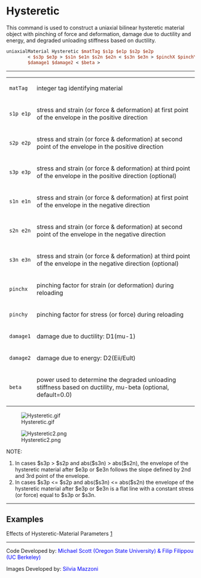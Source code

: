 # Hysteretic

<p>This command is used to construct a uniaxial bilinear hysteretic
material object with pinching of force and deformation, damage due to
ductility and energy, and degraded unloading stiffness based on
ductility.</p>

```tcl
uniaxialMaterial Hysteretic $matTag $s1p $e1p $s2p $e2p
        < $s3p $e3p > $s1n $e1n $s2n $e2n < $s3n $e3n > $pinchX $pinchY
        $damage1 $damage2 < $beta >
```

<hr />
<table>
<tbody>
<tr class="odd">
<td><code class="parameter-table-variable">matTag</code></td>
<td><p>integer tag identifying material</p></td>
</tr>
<tr class="even">
<td><p><code class="parameter-table-variable">s1p e1p</code></p></td>
<td><p>stress and strain (or force &amp; deformation) at first point of
the envelope in the positive direction</p></td>
</tr>
<tr class="odd">
<td><p><code class="parameter-table-variable">s2p e2p</code></p></td>
<td><p>stress and strain (or force &amp; deformation) at second point of
the envelope in the positive direction</p></td>
</tr>
<tr class="even">
<td><p><code class="parameter-table-variable">s3p e3p</code></p></td>
<td><p>stress and strain (or force &amp; deformation) at third point of
the envelope in the positive direction (optional)</p></td>
</tr>
<tr class="odd">
<td><p><code class="parameter-table-variable">s1n e1n</code></p></td>
<td><p>stress and strain (or force &amp; deformation) at first point of
the envelope in the negative direction</p></td>
</tr>
<tr class="even">
<td><p><code class="parameter-table-variable">s2n e2n</code></p></td>
<td><p>stress and strain (or force &amp; deformation) at second point of
the envelope in the negative direction</p></td>
</tr>
<tr class="odd">
<td><p><code class="parameter-table-variable">s3n e3n</code></p></td>
<td><p>stress and strain (or force &amp; deformation) at third point of
the envelope in the negative direction (optional)</p></td>
</tr>
<tr class="even">
<td><code class="parameter-table-variable">pinchx</code></td>
<td><p>pinching factor for strain (or deformation) during
reloading</p></td>
</tr>
<tr class="odd">
<td><code class="parameter-table-variable">pinchy</code></td>
<td><p>pinching factor for stress (or force) during reloading</p></td>
</tr>
<tr class="even">
<td><p><code class="parameter-table-variable">damage1</code></p></td>
<td><p>damage due to ductility: D1(mu-1)</p></td>
</tr>
<tr class="odd">
<td><p><code class="parameter-table-variable">damage2</code></p></td>
<td><p>damage due to energy: D2(Eii/Eult)</p></td>
</tr>
<tr class="even">
<td><code class="parameter-table-variable">beta</code></td>
<td><p>power used to determine the degraded unloading stiffness based on
ductility, mu-beta (optional, default=0.0)</p></td>
</tr>
</tbody>
</table>
<figure>
<img src="/OpenSeesRT/contrib/static/Hysteretic.gif" title="Hysteretic.gif" alt="Hysteretic.gif" />
<figcaption aria-hidden="true">Hysteretic.gif</figcaption>
</figure>
<figure>
<img src="/OpenSeesRT/contrib/static/Hysteretic2.png" title="Hysteretic2.png"
alt="Hysteretic2.png" />
<figcaption aria-hidden="true">Hysteretic2.png</figcaption>
</figure>
<p>NOTE:</p>
<ol>
<li>In cases $s3p &gt; $s2p and abs($s3n) &gt; abs($s2n), the envelope
of the hysteretic material after $e3p or $e3n follows the slope defined
by 2nd and 3rd point of the envelope.</li>
<li>In cases $s3p &lt;= $s2p and abs($s3n) &lt;= abs($s2n) the envelope
of the hysteretic material after $e3p or $e3n is a flat line with a
constant stress (or force) equal to $s3p or $s3n.</li>
</ol>
<hr />

## Examples

<p>Effects of Hysteretic-Material Parameters <a
href="http://opensees.berkeley.edu/OpenSees/manuals/usermanual/4052.htm">1</a></p>
<hr />
<p>Code Developed by: <span style="color:blue"> Michael Scott
(Oregon State University) &amp; Filip Filippou (UC Berkeley)
</span></p>
<p>Images Developed by: <span style="color:blue"> Silvia Mazzoni
</span></p>
